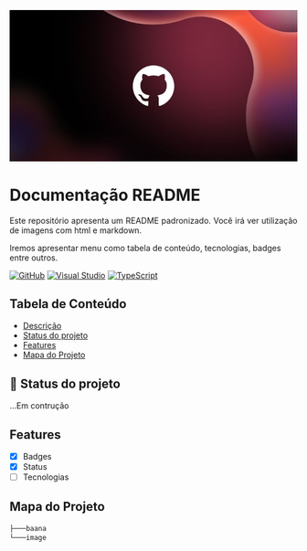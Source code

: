 <p width= "100%" align="center">
    <img src="./image/logo.jpg" alt="logo"
    width="600px">
</p>

# Documentação README

<p id="descricao" align="justify">
Este repositório apresenta um README padronizado.
Você irá ver utilização de imagens com html e markdown.

Iremos apresentar menu como tabela de conteúdo, tecnologias, badges entre outros.
</p>
 
[![GitHub](https://img.shields.io/badge/--181717?logo=github&logoColor=ffffff)](https://github.com/) [![Visual Studio](https://badgen.net/badge/icon/visualstudio?icon=visualstudio&label)](https://visualstudio.microsoft.com) [![TypeScript](https://img.shields.io/badge/--3178C6?logo=typescript&logoColor=ffffff)](https://www.typescriptlang.org/)


## Tabela de Conteúdo

<ul>
    <li><a href="#descricao">Descrição</a></li>
    <li><a href="#status">Status do projeto</a></li>
    <li><a href="#features">Features</a></li>  
    <li><a href="#mapa">Mapa do Projeto</a></li>    

</ul>

## :rocket: Status do projeto
<p id="Status" >
    ...Em contrução

</P>
<p id="features"></p>


## Features
- [X] Badges
- [X] Status
-  [ ] Tecnologias

<p id="mapa"></p>

## Mapa do Projeto

```.
├───baana
└───image
```
